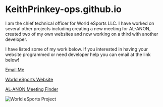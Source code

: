 # KeithPrinkey-ops.github.io

I am the chief technical officer for World eSports LLC. I have worked on several other projects including creating a new meeting for AL-ANON, created two of my own websites and now working on a third with another developer. 

I have listed some of my work below. If you interested in having your website programmed or need developer help you can email at the link below!

<a href="mailto:chieftech@worldesports.app">Email Me</a>

<a href="https://worldesports.app" target="_blank">World eSports Website</a>

<a href="https://devapp.al-anon.org/al-anon-meetings/electronic-meetings/" target="_blank">AL-ANON Meeting Finder</a>

 <img src="https://worldesports.app/media/f55a4s3v/wehl_media_logo_4.png" alt="World eSports Project"><br>
 
